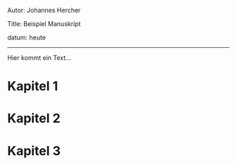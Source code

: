 Autor: Johannes Hercher

Title: Beispiel Manuskript

datum: heute


----------------

Hier kommt ein Text...


# Kapitel 1

# Kapitel 2

# Kapitel 3




